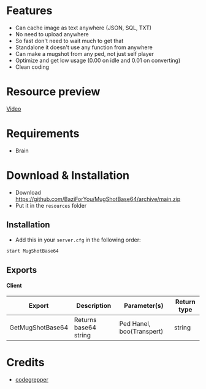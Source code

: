# Features
- Can cache image as text anywhere (JSON, SQL, TXT)
- No need to upload anywhere
- So fast don't need to wait much to get that
- Standalone it doesn't use any function from anywhere
- Can make a mugshot from any ped, not just self player
- Optimize and get low usage (0.00 on idle and 0.01 on converting)
- Clean coding

# Resource preview
[Video](https://youtu.be/DHog499Fkkk)

# Requirements
- Brain

# Download & Installation

- Download https://github.com/BaziForYou/MugShotBase64/archive/main.zip
- Put it in the `resources` folder 

## Installation	
- Add this in your `server.cfg` in the following order:
```bash
start MugShotBase64
```

## Exports	
#### Client

| Export                         | Description                               | Parameter(s)  | Return type          |
|--------------------------------|-------------------------------------------|---------------|----------------------|
| GetMugShotBase64               | Returns base64 string                     | Ped Hanel, boo(Transpert)   | string |



# Credits
- [codegrepper](https://www.codegrepper.com/code-examples/javascript/convert+image+to+base64+using+javascript)

